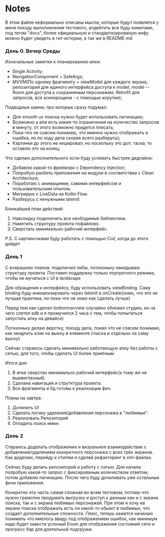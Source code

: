 # Notes

В этом файле неформально описаны мысли, которые будут появлятся у меня походу выполненения тестового, апдейтить все буду комитами, под тегом "docs", более официальную и стандартизированую инфу можно будет увидеть в гит-истории, а так же в README.md.  

### День 0. Вечер Среды

Изначальные заметки к планированию апки:
- Single Activity;
- NavigationComponent + SafeArgs;
- MVVM(По одному фрагменту + viewModel для каждого экрана, репозиторий для единого интерфейса доступа к model, model -- Room для доступа к сохранненым персонажем, Retrofit для запросов, вся асинхрощина - с помощью корутин);

Подводные камни, про которые сразу подумал:
- Для smooth ux поиска нужно будет использовать пагинацию;
- Возможно у апи есть какие-то ограничения на количество запросов в минуту, от этого возможно придется плясать;
- Пока-что не совсем понимаю, что именно нужно отображать в ошибка, но по ходу дела скорее всего разберусь);
- Картинки до этого не кешировал, но поскольку это доп. таска, то оставлю это на конец;

Что сделаю дополнительного если буду успевать быстрее дедлайна:
- Добавлю какой-то фрейморк с Dependency Injection;
- Попробую разбить приложения на модули в соответствии с Clean Architecture;
- Поработаю с анимациями, самими интерфейсом и пользовательским опытом;
- Мигрирую с LiveData на Kotlin Flow.
- Разберусь с ненужными lateinit

Ближайший план действий:
1. Навскидку подключить все неободимые библиотеки.
2. Наметить структуру проекта пофайлово.
3. Cверстать минимально-рабочий интерфейс.

P.S. С картиночками буду работать с помощью Coil, когда до этого дойдет

### День 1

С вчерашних планов: подключил либы, потихоньку накидываю структуру проекта. Поставил поддержку только портретного режима, чтобы не мучаться с UI в landscape

Для обращения к интерфейсу, буду использовать viewBinding. Саму binding буду инииализировать через lateinit в onCreate(знаю, что это не лучшая практика, но пока-что не знаю как сделать лучше)

Перед тем как сделал bottomnavview случайно обновил студию, из-за чего слетел adb и я промучился 2 часа с тем, чтобы попытаться запустить апку на девайсе)

Потихоньку делаю верстку, походу дела, понял что не совсем понимаю, как хендлить клик на вьюху в елементе списка и отдельно на саму вьюху)

Cейчас стараюсь сделать минимально работающую апку без работы с сетью, для того, чтобы сделать UI более приятным

Итоги дня: 
1. В апке сверстан минимально рабочий интерфейс(к тому же не вырвиглазный).
2. Сделана навигация и струтктура проекта.
3. Все фрагменты и бд готовы к реализации фич.

Планы на завтра:
1. Допилить UI
2. Сделать логику удаления/добавления персонажа в "любимые".
3. Реализовать Репозиторий
4. Отладить поиск имен.

### День 2

Стараюсь доделать отображение и визуальное взаимодействие с добавление/удалением кокнретного персонажа с всех трёх экранов. Как доделаю, перейду к стилям и сделай рефакторинг в xml-файлах.

Cейчас буду делать репозиторий и работу с сетью. Для начала попробую какой-то запрос с фиксированым количеством ответом, потом добавлю пагинацию. После чего буду допиливать уже остальные фичи приложения.

Конкретно эта часть самая сложная во всем тестовом, потому-что нужно грамотно продумать выгрузку и доступ к данным как и с экрана поиска, так и с экрана любимых персонажей. При этом я хочу на экране поиска отображать есть ли какой-то обьект в любимых, что создает дополнительные сложности. Плюс, теперь кажется начинаю понимать что имелось ввиду под отображением ошибок, как минимум надо будет завести услоный Enum для отображения состояний сети и прогресс бар для длительной подгрузки.